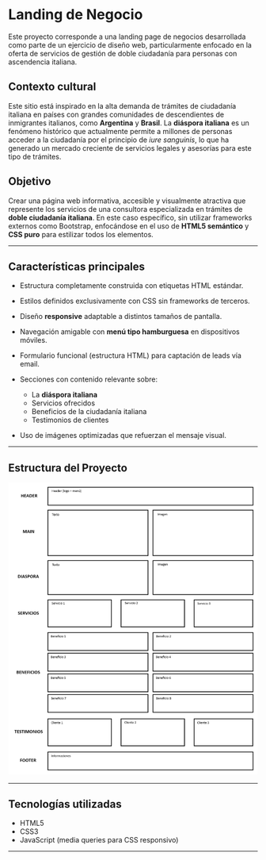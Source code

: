 # Landing de Negocio

Este proyecto corresponde a una landing page de negocios desarrollada como parte de un ejercicio de diseño web, particularmente enfocado en la oferta de servicios de gestión de doble ciudadanía para personas con ascendencia italiana.

## Contexto cultural

Este sitio está inspirado en la alta demanda de trámites de ciudadanía italiana en países con grandes comunidades de descendientes de inmigrantes italianos, como **Argentina** y **Brasil**. La **diáspora italiana** es un fenómeno histórico que actualmente permite a millones de personas acceder a la ciudadanía por el principio de _iure sanguinis_, lo que ha generado un mercado creciente de servicios legales y asesorías para este tipo de trámites.

## Objetivo

Crear una página web informativa, accesible y visualmente atractiva que represente los servicios de una consultora especializada en trámites de **doble ciudadanía italiana**. En este caso específico, sin utilizar frameworks externos como Bootstrap, enfocándose en el uso de **HTML5 semántico** y **CSS puro** para estilizar todos los elementos.

---

## Características principales

- Estructura completamente construida con etiquetas HTML estándar.
- Estilos definidos exclusivamente con CSS sin frameworks de terceros.
- Diseño **responsive** adaptable a distintos tamaños de pantalla.
- Navegación amigable con **menú tipo hamburguesa** en dispositivos móviles.
- Formulario funcional (estructura HTML) para captación de leads vía email.
- Secciones con contenido relevante sobre:
  

  - La **diáspora italiana**
  - Servicios ofrecidos
  - Beneficios de la ciudadanía italiana
  - Testimonios de clientes

  
- Uso de imágenes optimizadas que refuerzan el mensaje visual.

---

## Estructura del Proyecto

![Prototipado](https://github.com/francis-gedoz/Proyecto-Modulo-3/blob/master/wireframe_visual.png?raw=true)

---

## Tecnologías utilizadas

- HTML5
- CSS3
- JavaScript (media queries para CSS responsivo)

---




